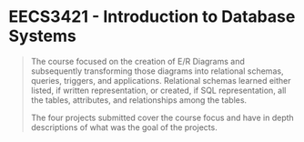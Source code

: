 # EECS3421 - Introduction to Database Systems
>The course focused on the creation of E/R Diagrams and subsequently transforming those diagrams into relational schemas, queries,  triggers, and applications.
>Relational schemas learned either listed, if written representation, or created, if SQL representation, all the tables, attributes, and relationships among the tables.
>
>The four projects submitted cover the course focus and have in depth descriptions of what was the goal of the projects.
